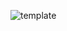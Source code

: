 ![template](https://raw.githubusercontent.com/ShriIraCatalog/resources-two/refs/heads/master/2025/04/20/20250420204110.png)
